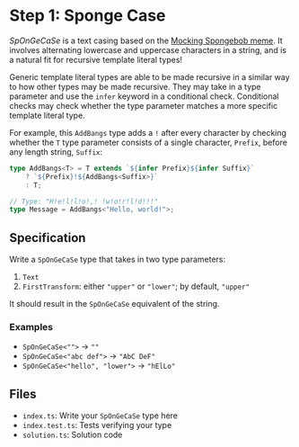 # Step 1: Sponge Case

_SpOnGeCaSe_ is a text casing based on the [Mocking Spongebob meme](https://knowyourmeme.com/memes/mocking-spongebob).
It involves alternating lowercase and uppercase characters in a string, and is a natural fit for recursive template literal types!

Generic template literal types are able to be made recursive in a similar way to how other types may be made recursive.
They may take in a type parameter and use the `infer` keyword in a conditional check.
Conditional checks may check whether the type parameter matches a more specific template literal type.

For example, this `AddBangs` type adds a `!` after every character by checking whether the `T` type parameter consists of a single character, `Prefix`, before any length string, `Suffix`:

```ts
type AddBangs<T> = T extends `${infer Prefix}${infer Suffix}`
	? `${Prefix}!${AddBangs<Suffix>}`
	: T;

// Type: "H!e!l!l!o!,! !w!o!r!l!d!!!"
type Message = AddBangs<"Hello, world!">;
```

## Specification

Write a `SpOnGeCaSe` type that takes in two type parameters:

1. `Text`
2. `FirstTransform`: either `"upper"` or `"lower"`; by default, `"upper"`

It should result in the `SpOnGeCaSe` equivalent of the string.

### Examples

- `SpOnGeCaSe<"">` -> `""`
- `SpOnGeCaSe<"abc def">` -> `"AbC DeF"`
- `SpOnGeCaSe<"hello", "lower">` -> `"hElLo"`

## Files

- `index.ts`: Write your `SpOnGeCaSe` type here
- `index.test.ts`: Tests verifying your type
- `solution.ts`: Solution code
